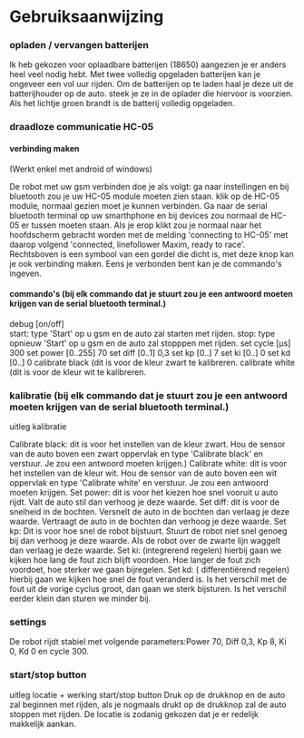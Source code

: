 # Gebruiksaanwijzing

### opladen / vervangen batterijen
Ik heb gekozen voor oplaadbare batterijen (18650) aangezien je er anders heel veel nodig hebt. Met twee volledig opgeladen batterijen kan je ongeveer een vol uur rijden. Om de batterijen op te laden haal je deze uit de batterijhouder op de auto. steek je ze in de oplader die hiervoor is voorzien. Als het lichtje groen brandt is de batterij volledig opgeladen. 

### draadloze communicatie HC-05
#### verbinding maken
(Werkt enkel met android of windows)

De robot met uw gsm verbinden doe je als volgt: ga naar instellingen en bij bluetooth zou je uw HC-05 module moeten zien staan. klik op de HC-05 module, normaal gezien moet je kunnen verbinden. Ga naar de serial bluetooth terminal op uw smarthphone en bij devices zou normaal de HC-05 er tussen moeten staan. Als je erop klikt zou je normaal naar het hoofdscherm gebracht worden met de melding 'connecting to HC-05' met daarop volgend 'connected, linefollower Maxim, ready to race'. Rechtsboven is een symbool van een gordel die dicht is, met deze knop kan je ook verbinding maken. Eens je verbonden bent kan je de commando's ingeven.

#### commando's (bij elk commando dat je stuurt zou je een antwoord moeten krijgen van de serial bluetooth terminal.)
debug [on/off]  
start: type 'Start' op u gsm en de auto zal starten met rijden.
stop: type opnieuw 'Start' op u gsm en de auto zal stopppen met rijden.
set cycle [µs]  300
set power [0..255] 70 
set diff [0..1]  0,3 
set kp [0..]  7 
set ki [0..]  0
set kd [0..]  0
calibrate black (dit is voor de kleur zwart te kalibreren.
calibrate white  (dit is voor de kleur wit te kalibreren.

### kalibratie (bij elk commando dat je stuurt zou je een antwoord moeten krijgen van de serial bluetooth terminal.)
uitleg kalibratie

Calibrate black: dit is voor het instellen van de kleur zwart. Hou de sensor van de auto boven een zwart oppervlak en type 'Calibrate black' en verstuur. Je zou een antwoord moeten krijgen.)
Calibrate white: dit is voor het instellen van de kleur wit. Hou de sensor van de auto boven een wit oppervlak en type 'Calibrate white' en verstuur. Je zou een antwoord moeten krijgen.
Set power: dit is voor het kiezen hoe snel vooruit u auto rijdt. Valt de auto stil dan verhoog je deze waarde.
Set diff: dit is voor de snelheid in de bochten. Versnelt de auto in de bochten dan verlaag je deze waarde. Vertraagt de auto in de bochten dan verhoog je deze waarde.
Set kp: Dit is voor hoe snel de robot bijstuurt. Stuurt de robot niet snel genoeg bij dan verhoog je deze waarde. Als de robot over de zwarte lijn waggelt dan verlaag je deze waarde.
Set ki: (integrerend regelen) hierbij gaan we kijken hoe lang de fout zich blijft voordoen. Hoe langer de fout zich voordoet, hoe sterker we gaan bijregelen.
Set kd: ( differentiërend regelen) hierbij gaan we kijken hoe snel de fout veranderd is. Is het verschil met de fout uit de vorige cyclus groot, dan gaan we sterk bijsturen. Is het verschil eerder klein dan sturen we minder bij.

### settings
De robot rijdt stabiel met volgende parameters:Power 70, Diff 0,3, Kp 8, Ki 0, Kd 0 en cycle 300.

### start/stop button
uitleg locatie + werking start/stop button
Druk op de drukknop en de auto zal beginnen met rijden, als je nogmaals drukt op de drukknop zal de auto stoppen met rijden. De locatie is zodanig gekozen dat je er redelijk makkelijk aankan.
